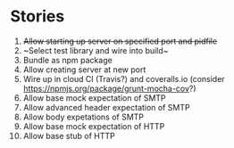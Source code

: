 Stories
=======

1. ~~Allow starting up server on specified port and pidfile~~
1. ~Select test library and wire into build~
2. Bundle as npm package
3. Allow creating server at new port
4. Wire up in cloud CI (Travis?) and coveralls.io (consider https://npmjs.org/package/grunt-mocha-cov?)
5. Allow base mock expectation of SMTP
6. Allow advanced header expectation of SMTP
7. Allow body expetations of SMTP
8. Allow base mock expectation of HTTP
9. Allow base stub of HTTP
